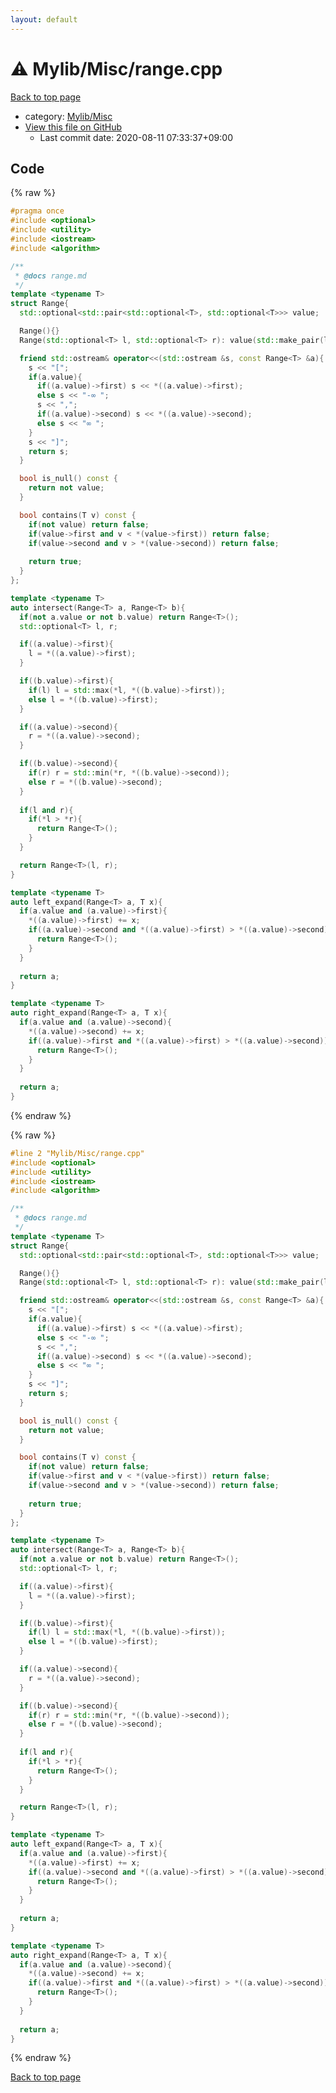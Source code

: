 ```yaml
---
layout: default
---
```


<!-- mathjax config similar to math.stackexchange -->
<script type="text/javascript" async
  src="https://cdnjs.cloudflare.com/ajax/libs/mathjax/2.7.5/MathJax.js?config=TeX-MML-AM_CHTML">
</script>
<script type="text/x-mathjax-config">
  MathJax.Hub.Config({
    TeX: { equationNumbers: { autoNumber: "AMS" }},
    tex2jax: {
      inlineMath: [ ['$','$'] ],
      processEscapes: true
    },
    "HTML-CSS": { matchFontHeight: false },
    displayAlign: "left",
    displayIndent: "2em"
  });
</script>

<script type="text/javascript" src="https://cdnjs.cloudflare.com/ajax/libs/jquery/3.4.1/jquery.min.js"></script>
<script src="https://cdn.jsdelivr.net/npm/jquery-balloon-js@1.1.2/jquery.balloon.min.js" integrity="sha256-ZEYs9VrgAeNuPvs15E39OsyOJaIkXEEt10fzxJ20+2I=" crossorigin="anonymous"></script>
<script type="text/javascript" src="../../../assets/js/copy-button.js"></script>
<link rel="stylesheet" href="../../../assets/css/copy-button.css" />


# :warning: Mylib/Misc/range.cpp

<a href="../../../index.html">Back to top page</a>

* category: <a href="../../../index.html#3aaad417c82174440088b5eea559262a">Mylib/Misc</a>
* <a href="{{ site.github.repository_url }}/blob/master/Mylib/Misc/range.cpp">View this file on GitHub</a>
    - Last commit date: 2020-08-11 07:33:37+09:00




## Code

<a id="unbundled"></a>
{% raw %}
```cpp
#pragma once
#include <optional>
#include <utility>
#include <iostream>
#include <algorithm>

/**
 * @docs range.md
 */
template <typename T>
struct Range{
  std::optional<std::pair<std::optional<T>, std::optional<T>>> value;

  Range(){}
  Range(std::optional<T> l, std::optional<T> r): value(std::make_pair(l, r)){}

  friend std::ostream& operator<<(std::ostream &s, const Range<T> &a){
    s << "[";
    if(a.value){
      if((a.value)->first) s << *((a.value)->first);
      else s << "-∞ ";
      s << ",";
      if((a.value)->second) s << *((a.value)->second);
      else s << "∞ ";
    }
    s << "]";
    return s;
  }

  bool is_null() const {
    return not value;
  }

  bool contains(T v) const {
    if(not value) return false;
    if(value->first and v < *(value->first)) return false;
    if(value->second and v > *(value->second)) return false;
    
    return true;
  }
};

template <typename T>
auto intersect(Range<T> a, Range<T> b){
  if(not a.value or not b.value) return Range<T>();
  std::optional<T> l, r;

  if((a.value)->first){
    l = *((a.value)->first);
  }

  if((b.value)->first){
    if(l) l = std::max(*l, *((b.value)->first));
    else l = *((b.value)->first);
  }

  if((a.value)->second){
    r = *((a.value)->second);
  }

  if((b.value)->second){
    if(r) r = std::min(*r, *((b.value)->second));
    else r = *((b.value)->second);
  }
  
  if(l and r){
    if(*l > *r){
      return Range<T>();
    }
  }

  return Range<T>(l, r);
}

template <typename T>
auto left_expand(Range<T> a, T x){
  if(a.value and (a.value)->first){
    *((a.value)->first) += x;
    if((a.value)->second and *((a.value)->first) > *((a.value)->second)){
      return Range<T>();
    }
  }
  
  return a;
}

template <typename T>
auto right_expand(Range<T> a, T x){
  if(a.value and (a.value)->second){
    *((a.value)->second) += x;
    if((a.value)->first and *((a.value)->first) > *((a.value)->second)){
      return Range<T>();
    }
  }
  
  return a;
}

```
{% endraw %}

<a id="bundled"></a>
{% raw %}
```cpp
#line 2 "Mylib/Misc/range.cpp"
#include <optional>
#include <utility>
#include <iostream>
#include <algorithm>

/**
 * @docs range.md
 */
template <typename T>
struct Range{
  std::optional<std::pair<std::optional<T>, std::optional<T>>> value;

  Range(){}
  Range(std::optional<T> l, std::optional<T> r): value(std::make_pair(l, r)){}

  friend std::ostream& operator<<(std::ostream &s, const Range<T> &a){
    s << "[";
    if(a.value){
      if((a.value)->first) s << *((a.value)->first);
      else s << "-∞ ";
      s << ",";
      if((a.value)->second) s << *((a.value)->second);
      else s << "∞ ";
    }
    s << "]";
    return s;
  }

  bool is_null() const {
    return not value;
  }

  bool contains(T v) const {
    if(not value) return false;
    if(value->first and v < *(value->first)) return false;
    if(value->second and v > *(value->second)) return false;
    
    return true;
  }
};

template <typename T>
auto intersect(Range<T> a, Range<T> b){
  if(not a.value or not b.value) return Range<T>();
  std::optional<T> l, r;

  if((a.value)->first){
    l = *((a.value)->first);
  }

  if((b.value)->first){
    if(l) l = std::max(*l, *((b.value)->first));
    else l = *((b.value)->first);
  }

  if((a.value)->second){
    r = *((a.value)->second);
  }

  if((b.value)->second){
    if(r) r = std::min(*r, *((b.value)->second));
    else r = *((b.value)->second);
  }
  
  if(l and r){
    if(*l > *r){
      return Range<T>();
    }
  }

  return Range<T>(l, r);
}

template <typename T>
auto left_expand(Range<T> a, T x){
  if(a.value and (a.value)->first){
    *((a.value)->first) += x;
    if((a.value)->second and *((a.value)->first) > *((a.value)->second)){
      return Range<T>();
    }
  }
  
  return a;
}

template <typename T>
auto right_expand(Range<T> a, T x){
  if(a.value and (a.value)->second){
    *((a.value)->second) += x;
    if((a.value)->first and *((a.value)->first) > *((a.value)->second)){
      return Range<T>();
    }
  }
  
  return a;
}

```
{% endraw %}

<a href="../../../index.html">Back to top page</a>

